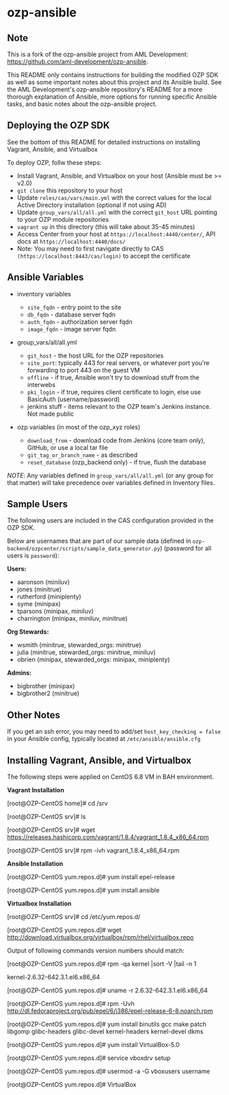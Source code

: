 ozp-ansible
=====================

## Note
This is a fork of the ozp-ansible project from AML Development: https://github.com/aml-development/ozp-ansible.

This README only contains instructions for building the modified OZP SDK as well
as some important notes about this project and its Ansible build.  See the AML 
Development's ozp-ansible repository's README for a more thorough explanation of
Ansible, more options for running specific Ansible tasks, and basic notes about 
the ozp-ansible project.

## Deploying the OZP SDK
See the bottom of this README for detailed instructions on installing
Vagrant, Ansible, and Virtualbox

To deploy OZP, follw these steps:
* Install Vagrant, Ansible, and Virtualbox on your host (Ansible must be >= v2.0)
* `git clone` this repository to your host
* Update `roles/cas/vars/main.yml` with the correct values for the local Active Directory installation (optional if not using AD)
* Update `group_vars/all/all.yml` with the correct `git_host` URL pointing to your OZP module repositories
* `vagrant up` in this directory (this will take about 35-45 minutes)
* Access Center from your host at `https://localhost:4440/center/`, API docs at `https://localhost:4440/docs/`
* Note: You may need to first navigate directly to CAS `(https://localhost:8443/cas/login)` to accept the certificate

## Ansible Variables
* inventory variables
  * `site_fqdn` - entry point to the site
  * `db_fqdn` - database server fqdn
  * `auth_fqdn` - authorization server fqdn
  * `image_fqdn` - image server fqdn

* group_vars/all/all.yml
  * `git_host` - the host URL for the OZP repositories
  * `site_port`: typically 443 for real servers, or whatever port you're
    forwarding to port 443 on the guest VM
  * `offline` - if true, Ansible won't try to download stuff from the interwebs
  * `pki_login` - if true, requires client certificate to login, else use
    BasicAuth (username/password)
  * jenkins stuff - items relevant to the OZP team's Jenkins instance. Not
    made public

* ozp variables (in most of the ozp_xyz roles)
  * `download_from` - download code from Jenkins (core team only), GitHub, or
    use a local tar file
  * `git_tag_or_branch_name` - as described
  * `reset_database` (ozp_backend only) - if true, flush the database

*NOTE*: Any variables defined in `group_vars/all/all.yml` (or any group for
that matter) will take precedence over variables defined in Inventory files.

## Sample Users
The following users are included in the CAS configuration provided in the OZP SDK.

Below are usernames that are part of our sample data (defined in
`ozp-backend/ozpcenter/scripts/sample_data_generator.py`) (password for all users is `password`):

**Users:**
- aaronson (miniluv)
- jones (minitrue)
- rutherford (miniplenty)
- syme (minipax)
- tparsons (minipax, miniluv)
- charrington (minipax, miniluv, minitrue)

**Org Stewards:**
- wsmith (minitrue, stewarded_orgs: minitrue)
- julia (minitrue, stewarded_orgs: minitrue, miniluv)
- obrien (minipax, stewarded_orgs: minipax, miniplenty)

**Admins:**
- bigbrother (minipax)
- bigbrother2 (minitrue)

## Other Notes
If you get an ssh error, you may need to add/set `host_key_checking = false`
in your Ansible config, typically located at `/etc/ansible/ansible.cfg`

## Installing Vagrant, Ansible, and Virtualbox
The following steps were applied on CentOS 6.8 VM in BAH environment.

**Vagrant Installation**

[root@OZP-CentOS home]# cd /srv

[root@OZP-CentOS srv]# ls

[root@OZP-CentOS srv]# wget https://releases.hashicorp.com/vagrant/1.8.4/vagrant_1.8.4_x86_64.rpm

[root@OZP-CentOS srv]# rpm -ivh vagrant_1.8.4_x86_64.rpm


**Ansible Installation**

[root@OZP-CentOS yum.repos.d]# yum install epel-release

[root@OZP-CentOS yum.repos.d]# yum install ansible


**Virtualbox Installation**

[root@OZP-CentOS srv]# cd /etc/yum.repos.d/

[root@OZP-CentOS yum.repos.d]# wget http://download.virtualbox.org/virtualbox/rpm/rhel/virtualbox.repo

Output of following commands version numbers should match:

[root@OZP-CentOS yum.repos.d]# rpm -qa kernel |sort -V |tail -n 1

kernel-2.6.32-642.3.1.el6.x86_64

[root@OZP-CentOS yum.repos.d]# uname -r 2.6.32-642.3.1.el6.x86_64

[root@OZP-CentOS yum.repos.d]# rpm -Uvh http://dl.fedoraproject.org/pub/epel/6/i386/epel-release-6-8.noarch.rpm

[root@OZP-CentOS yum.repos.d]# yum install binutils gcc make patch libgomp glibc-headers glibc-devel kernel-headers kernel-devel dkms

[root@OZP-CentOS yum.repos.d]# yum install VirtualBox-5.0

[root@OZP-CentOS yum.repos.d]# service vboxdrv setup

[root@OZP-CentOS yum.repos.d]# usermod -a -G vboxusers username

[root@OZP-CentOS yum.repos.d]# VirtualBox